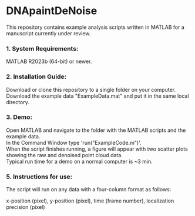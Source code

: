 # DNApaintDeNoise

This repository contains example analysis scripts written in MATLAB for a manuscript currently under review.

### 1. System Requirements: 
MATLAB R2023b (64-bit) or newer.

### 2. Installation Guide: 
Download or clone this repository to a single folder on your computer. Download the example data "ExampleData.mat" and put it in the same local directory. 

### 3. Demo:
Open MATLAB and navigate to the folder with the MATLAB scripts and the example data.<br/>
In the Command Window type 'run("ExampleCode.m")'.<br/>
When the script finishes running, a figure will appear with two scatter plots showing the raw and denoised point cloud data.<br/>
Typical run time for a demo on a normal computer is ~3 min.

### 5. Instructions for use:
The script will run on any data with a four-column format as follows:

x-position (pixel), y-position (pixel), time (frame number), localization precision (pixel)
